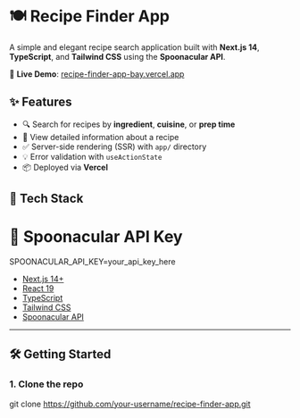 # 🍽️ Recipe Finder App

A simple and elegant recipe search application built with **Next.js 14**, **TypeScript**, and **Tailwind CSS** using the **Spoonacular API**.

🔗 **Live Demo**: [recipe-finder-app-bay.vercel.app](https://recipe-finder-app-bay.vercel.app)

## ✨ Features

- 🔍 Search for recipes by **ingredient**, **cuisine**, or **prep time**
- 📃 View detailed information about a recipe
- ✅ Server-side rendering (SSR) with `app/` directory
- 💡 Error validation with `useActionState`
- 📦 Deployed via **Vercel**

## 🚀 Tech Stack

# 🥄 Spoonacular API Key

SPOONACULAR_API_KEY=your_api_key_here

- [Next.js 14+](https://nextjs.org)
- [React 19](https://react.dev)
- [TypeScript](https://www.typescriptlang.org/)
- [Tailwind CSS](https://tailwindcss.com/)
- [Spoonacular API](https://spoonacular.com/food-api)

---

## 🛠️ Getting Started

### 1. Clone the repo

git clone https://github.com/your-username/recipe-finder-app.git
